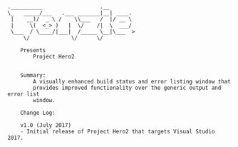 ﻿~~~~~~~~~~~~~~~~~~~~~~~~~~~~~~~~~~~~~~~~~~~~~~~~~~~~~~~~~~~~~~~~~
.__________                  .__        
\_   _____/___   .___ _______|__| ____.  
 |    __)/  _ \ /    \\___   /  |/ __ \ 
 |     \(  <_> )   |  \/    /|  \  ___/ 
 \___  / \____/|___|  /_____ \__|\___  >
	 \/             \/      \/       

	Presents
		Project Hero2


	Summary:
		A visually enhanced build status and error listing window that
		provides improved functionality over the generic output and error list
		window.

	Change Log:

	v1.0 (July 2017)
	- Initial release of Project Hero2 that targets Visual Studio 2017.

~~~~~~~~~~~~~~~~~~~~~~~~~~~~~~~~~~~~~~~~~~~~~~~~~~~~~~~~~~~~~~~~~
